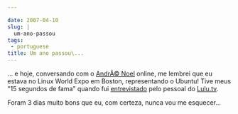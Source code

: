 ```yaml
---

date: 2007-04-10
slug: |
  um-ano-passou
tags:
 - portuguese
title: Um ano passou\...
---
```


... e hoje, conversando com o [AndrÃ© Noel](http://andrenoel.com.br)
online, me lembrei que eu estava no Linux World Expo em Boston,
representando o Ubuntu! Tive meus "15 segundos de fama" quando fui
[entrevistado](http://www.lulu.tv/?p=733) pelo pessoal do
[Lulu.tv](http://www.lulu.tv).

Foram 3 dias muito bons que eu, com certeza, nunca vou me esquecer...
